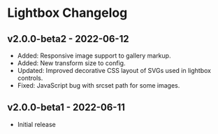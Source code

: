 # Lightbox Changelog

## v2.0.0-beta2 - 2022-06-12

- Added: Responsive image support to gallery markup.
- Added: New transform size to config.
- Updated: Improved decorative CSS layout of SVGs used in lightbox controls.
- Fixed: JavaScript bug with srcset path for some images.

## v2.0.0-beta1 - 2022-06-11

- Initial release
